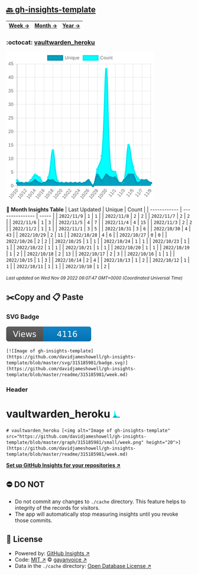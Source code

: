 ## [🔙 gh-insights-template](https://github.com/davidjameshowell/gh-insights-template)
| [**Week →**](https://github.com/davidjameshowell/gh-insights-template/blob/master/readme/315185981/week.md) | [**Month →**](https://github.com/davidjameshowell/gh-insights-template/blob/master/readme/315185981/month.md) | [**Year →**](https://github.com/davidjameshowell/gh-insights-template/blob/master/readme/315185981/year.md) |
 | ------------ | --------------- | ----- |

### :octocat: [vaultwarden_heroku](https://github.com/davidjameshowell/vaultwarden_heroku)
![Image of gh-insights-template](https://github.com/davidjameshowell/gh-insights-template/blob/master/graph/315185981/large/month.png)

**:calendar: Month Insights Table**
| Last Updated | Unique | Count |
 | ------------ | --------------- | ----- |
 | `2022/11/9` |  `1` | `1` |
 | `2022/11/8` |  `2` | `2` |
 | `2022/11/7` |  `2` | `2` |
 | `2022/11/6` |  `1` | `3` |
 | `2022/11/5` |  `4` | `7` |
 | `2022/11/4` |  `4` | `15` |
 | `2022/11/3` |  `2` | `2` |
 | `2022/11/2` |  `1` | `1` |
 | `2022/11/1` |  `3` | `5` |
 | `2022/10/31` |  `3` | `6` |
 | `2022/10/30` |  `4` | `43` |
 | `2022/10/29` |  `2` | `11` |
 | `2022/10/28` |  `4` | `6` |
 | `2022/10/27` |  `0` | `0` |
 | `2022/10/26` |  `2` | `2` |
 | `2022/10/25` |  `1` | `1` |
 | `2022/10/24` |  `1` | `1` |
 | `2022/10/23` |  `1` | `1` |
 | `2022/10/22` |  `1` | `1` |
 | `2022/10/21` |  `1` | `1` |
 | `2022/10/20` |  `1` | `1` |
 | `2022/10/19` |  `1` | `2` |
 | `2022/10/18` |  `2` | `13` |
 | `2022/10/17` |  `2` | `3` |
 | `2022/10/16` |  `1` | `1` |
 | `2022/10/15` |  `1` | `3` |
 | `2022/10/14` |  `2` | `4` |
 | `2022/10/13` |  `1` | `2` |
 | `2022/10/12` |  `1` | `1` |
 | `2022/10/11` |  `1` | `1` |
 | `2022/10/10` |  `1` | `2` |

<small><i>Last updated on Wed Nov 09 2022 06:07:47 GMT+0000 (Coordinated Universal Time)</i></small>

## ✂️Copy and 📋 Paste
### SVG Badge
[![Image of gh-insights-template](https://github.com/davidjameshowell/gh-insights-template/blob/master/svg/315185981/badge.svg)](https://github.com/davidjameshowell/gh-insights-template/blob/master/readme/315185981/week.md)
```readme
[![Image of gh-insights-template](https://github.com/davidjameshowell/gh-insights-template/blob/master/svg/315185981/badge.svg)](https://github.com/davidjameshowell/gh-insights-template/blob/master/readme/315185981/week.md)
```
### Header
# vaultwarden_heroku [<img alt="Image of gh-insights-template" src="https://github.com/davidjameshowell/gh-insights-template/blob/master/graph/315185981/small/week.png" height="20">](https://github.com/davidjameshowell/gh-insights-template/blob/master/readme/315185981/week.md)
```readme
# vaultwarden_heroku [<img alt="Image of gh-insights-template" src="https://github.com/davidjameshowell/gh-insights-template/blob/master/graph/315185981/small/week.png" height="20">](https://github.com/davidjameshowell/gh-insights-template/blob/master/readme/315185981/week.md)
```
[**Set up GitHub Insights for your repositories ↗️**](https://github.com/gayanvoice/github-insights)
## ⛔ DO NOT
- Do not commit any changes to `./cache` directory. This feature helps to integrity of the records for visitors.
- The app will automatically stop measuring insights until you revoke those commits.
## 📄 License
- Powered by: [GitHub Insights ↗️](https://github.com/gayanvoice/github-insights)
- Code: [MIT ↗️](./LICENSE) © [gayanvoice ↗️](https://github.com/gayanvoice)
- Data in the `./cache` directory: [Open Database License ↗️](https://opendatacommons.org/licenses/odbl/1-0/)